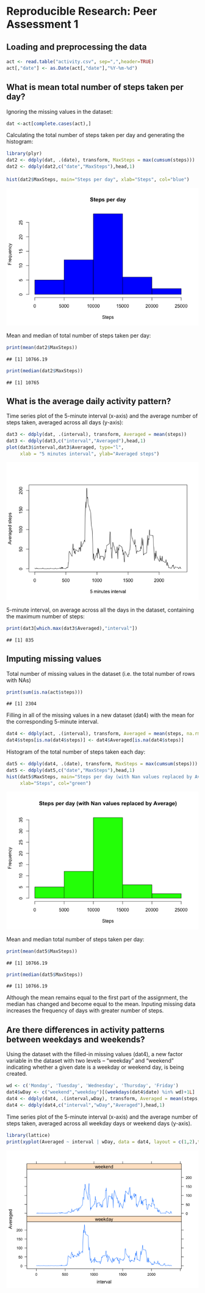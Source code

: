 # Reproducible Research: Peer Assessment 1


## Loading and preprocessing the data

```r
act <- read.table("activity.csv", sep=",",header=TRUE)
act[,"date"] <- as.Date(act[,"date"],"%Y-%m-%d")
```

## What is mean total number of steps taken per day?
Ignoring the missing values in the dataset:

```r
dat <-act[complete.cases(act),]
```
Calculating the total number of steps taken per day and generating the histogram:

```r
library(plyr)
dat2 <- ddply(dat, .(date), transform, MaxSteps = max(cumsum(steps)))
dat2 <- ddply(dat2,c("date","MaxSteps"),head,1)

hist(dat2$MaxSteps, main="Steps per day", xlab="Steps", col="blue")
```

![](PA1_template_files/figure-html/unnamed-chunk-3-1.png) 
  
Mean and median of total number of steps taken per day:

```r
print(mean(dat2$MaxSteps))
```

```
## [1] 10766.19
```

```r
print(median(dat2$MaxSteps))
```

```
## [1] 10765
```

## What is the average daily activity pattern?

Time series plot of the 5-minute interval (x-axis) and the average number of steps taken, averaged across all days (y-axis):


```r
dat3 <- ddply(dat, .(interval), transform, Averaged = mean(steps))
dat3 <- ddply(dat3,c("interval","Averaged"),head,1)
plot(dat3$interval,dat3$Averaged, type="l", 
     xlab = "5 minutes interval", ylab="Averaged steps")
```

![](PA1_template_files/figure-html/unnamed-chunk-5-1.png) 

5-minute interval, on average across all the days in the dataset, containing the maximum number of steps:


```r
print(dat3[which.max(dat3$Averaged),"interval"])
```

```
## [1] 835
```

## Imputing missing values
Total number of missing values in the dataset (i.e. the total number of rows with NAs)

```r
print(sum(is.na(act$steps)))
```

```
## [1] 2304
```

Filling in all of the missing values in a new dataset (dat4) with the mean for the corresponding 5-minute interval.

```r
dat4 <- ddply(act, .(interval), transform, Averaged = mean(steps, na.rm=TRUE))
dat4$steps[is.na(dat4$steps)] <- dat4$Averaged[is.na(dat4$steps)]
```

Histogram of the total number of steps taken each day: 

```r
dat5 <- ddply(dat4, .(date), transform, MaxSteps = max(cumsum(steps)))
dat5 <- ddply(dat5,c("date","MaxSteps"),head,1)
hist(dat5$MaxSteps, main="Steps per day (with Nan values replaced by Average)",
     xlab="Steps", col="green")
```

![](PA1_template_files/figure-html/unnamed-chunk-9-1.png) 

Mean and median total number of steps taken per day:

```r
print(mean(dat5$MaxSteps))
```

```
## [1] 10766.19
```

```r
print(median(dat5$MaxSteps))
```

```
## [1] 10766.19
```

Although the mean remains equal to the first part of the assignment, the median has changed and become equal to the mean. Inputing missing data increases the frequency of days with greater number of steps.

## Are there differences in activity patterns between weekdays and weekends?
Using the dataset with the filled-in missing values (dat4), a new factor variable in the dataset with two levels – “weekday” and “weekend” indicating whether a given date is a weekday or weekend day, is being created.


```r
wd <- c('Monday', 'Tuesday', 'Wednesday', 'Thursday', 'Friday')
dat4$wDay <- c("weekend","weekday")[(weekdays(dat4$date) %in% wd)+1L]
dat4 <- ddply(dat4, .(interval,wDay), transform, Averaged = mean(steps, na.rm=TRUE))
dat4 <- ddply(dat4,c("interval","wDay","Averaged"),head,1)
```

Time series plot of the 5-minute interval (x-axis) and the average number of steps taken, averaged across all weekday days or weekend days (y-axis). 


```r
library(lattice)
print(xyplot(Averaged ~ interval | wDay, data = dat4, layout = c(1,2),type="l"))
```

![](PA1_template_files/figure-html/unnamed-chunk-12-1.png) 

